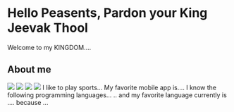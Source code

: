 # Hello Peasents, Pardon your King Jeevak Thool
Welcome to my KINGDOM....


## About me
[![](https://img.shields.io/badge/Programming%20Language-Python-informational?style=flat&&color=2bbc8a&logo=pastebin)](#)
[![](https://img.shields.io/badge/Music-Pop-informational?style=flat&&color=2bbc8a&logo=applemusic)](#)
[![](https://img.shields.io/badge/Martial%20Art-Karate-informational?style=flat&&color=2bbc8a&logo=pastebin)](#)
[![](https://img.shields.io/badge/Music-Pop-informational?style=flat&&color=2bbc8a&logo=applemusic)](#)
I like to play sports...
My favorite mobile app is....
I know the following programming languages...
.. and my favorite language currently is .... because ...

